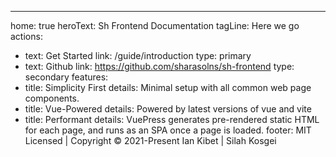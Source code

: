 ---
home: true
heroText: Sh Frontend Documentation
tagLine: Here we go
actions:
- text: Get Started
  link: /guide/introduction
  type: primary
- text: Github
  link: https://github.com/sharasolns/sh-frontend
  type: secondary
features:
- title: Simplicity First
  details: Minimal setup with all common web page components.
- title: Vue-Powered
  details: Powered by latest versions of vue and vite
- title: Performant
  details: VuePress generates pre-rendered static HTML for each page, and runs as an SPA once a page is loaded.
footer: MIT Licensed | Copyright © 2021-Present Ian Kibet | Silah Kosgei

